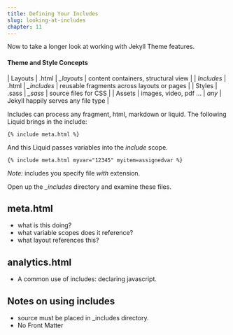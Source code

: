 ```yaml
---
title: Defining Your Includes
slug: looking-at-includes
chapter: 11
---
```

Now to take a longer look at working with Jekyll Theme features.

#### Theme and Style Concepts

| Layouts | .html | *_layouts* | content containers, structural view |
| *Includes* | .html | *_includes* | reusable fragments across layouts or pages |
| Styles | .sass  | *_sass* | source files for CSS |
| Assets | images, video, pdf ... | _any_ | Jekyll happily serves any file type |

Includes can process any fragment, html, markdown or liquid.
The following Liquid brings in the include:

```
{% include meta.html %}
```

And this Liquid passes variables into the _include_ scope.

```
{% include meta.html myvar="12345" myitem=assignedvar %}
```
*Note:* includes you specify file _with_ extension.

Open up the *_includes* directory and examine these files.

## meta.html

* what is this doing?
* what variable scopes does it reference?
* what layout references this?

## analytics.html

* A common use of includes: declaring javascript.

## Notes on using includes

* source must be placed in _includes directory.
* No Front Matter
